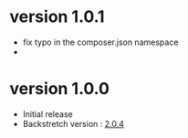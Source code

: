 # version 1.0.1
- fix typo in the composer.json namespace
- 
# version 1.0.0
- Initial release
- Backstretch version  : [2.0.4](https://github.com/srobbin/jquery-backstretch/tree/2.0.4) 
